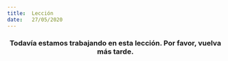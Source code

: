 ```yaml
---
title:  Lección
date:   27/05/2020
---
```


### <center>Todavía estamos trabajando en esta lección. Por favor, vuelva más tarde.</center>
